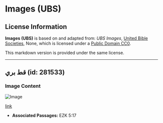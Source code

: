 # Images (UBS)

## License Information

**Images (UBS)** is based on and adapted from: _UBS Images_, [United Bible Societies](https://unitedbiblesocieties.org/), None, which is licensed under a [Public Domain CC0](https://creativecommons.org/public-domain/cc0/).

This markdown version is provided under the same license.



--------------------------------

## قط بري (id: 281533)

### Image Content

![Image](https://cdn.aquifer.bible/aquifer-content/resources/Media/WEB-0916_wild_cat.jpg)

[link](https://cdn.aquifer.bible/aquifer-content/resources/Media/WEB-0916_wild_cat.jpg)

* **Associated Passages:** EZK 5:17

